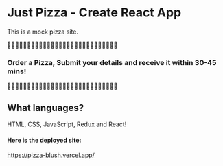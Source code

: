 # Just Pizza - Create React App

This is a mock pizza site. 

🍕🍕🍕🍕🍕🍕🍕🍕🍕🍕🍕🍕🍕🍕🍕🍕🍕🍕🍕🍕🍕🍕🍕🍕🍕🍕🍕🍕
### Order a Pizza, Submit your details and receive it within 30-45 mins!
🍕🍕🍕🍕🍕🍕🍕🍕🍕🍕🍕🍕🍕🍕🍕🍕🍕🍕🍕🍕🍕🍕🍕🍕🍕🍕🍕🍕

## What languages?
HTML, CSS, JavaScript, Redux and React!

#### Here is the deployed site: 
https://pizza-blush.vercel.app/
